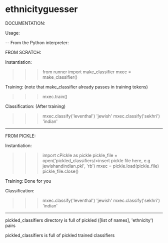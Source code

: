 ethnicityguesser
================

DOCUMENTATION:

Usage:

-- From the Python interpreter:

FROM SCRATCH:

Instantiation:

>>> from runner import make_classifier
>>> mxec = make_classifier()


Training: (note that make_classifier already passes in training tokens)

>>> mxec.train()

Classification: (After training)
>>> mxec.classify('leventhal')
'jewish'
>>> mxec.classify('sekhri')
'indian'

------------------------------------------------------------------------

FROM PICKLE:

Instantiation:

>>> import cPickle as pickle
>>> pickle_file = open('pickled_classifiers/<insert pickle file here, e.g jewishandindian.pkl', 'rb')
>>> mxec = pickle.load(pickle_file)
>>> pickle_file.close()

Training: Done for you

Classification:
>>> mxec.classify('leventhal')
'jewish'
>>> mxec.classify('sekhri')
'indian'

------------------------------------------------------------------------

pickled_classifiers directory is full of pickled ([list of names], 'ethnicity') pairs

pickled_classifiers is full of pickled trained classifiers